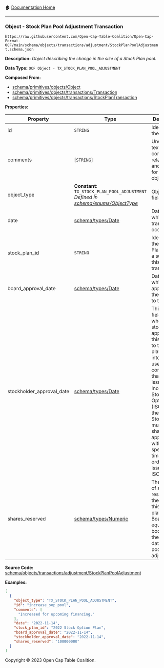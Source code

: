 :house: [Documentation Home](../../../../../README.md)

---

### Object - Stock Plan Pool Adjustment Transaction

`https://raw.githubusercontent.com/Open-Cap-Table-Coalition/Open-Cap-Format-OCF/main/schema/objects/transactions/adjustment/StockPlanPoolAdjustment.schema.json`

**Description:** _Object describing the change in the size of a Stock Plan pool._

**Data Type:** `OCF Object - TX_STOCK_PLAN_POOL_ADJUSTMENT`

**Composed From:**

- [schema/primitives/objects/Object](../../../primitives/objects/Object.md)
- [schema/primitives/objects/transactions/Transaction](../../../primitives/objects/transactions/Transaction.md)
- [schema/primitives/objects/transactions/StockPlanTransaction](../../../primitives/objects/transactions/StockPlanTransaction.md)

**Properties:**

| Property                  | Type                                                                                                                   | Description                                                                                                                                                                                                                                                                                                 | Required   |
| ------------------------- | ---------------------------------------------------------------------------------------------------------------------- | ----------------------------------------------------------------------------------------------------------------------------------------------------------------------------------------------------------------------------------------------------------------------------------------------------------- | ---------- |
| id                        | `STRING`                                                                                                               | Identifier for the object                                                                                                                                                                                                                                                                                   | `REQUIRED` |
| comments                  | [`STRING`]                                                                                                             | Unstructured text comments related to and stored for the object                                                                                                                                                                                                                                             | -          |
| object_type               | **Constant:** `TX_STOCK_PLAN_POOL_ADJUSTMENT`</br>_Defined in [schema/enums/ObjectType](../../../enums/ObjectType.md)_ | Object type field                                                                                                                                                                                                                                                                                           | `REQUIRED` |
| date                      | [schema/types/Date](../../../types/Date.md)                                                                            | Date on which the transaction occurred                                                                                                                                                                                                                                                                      | `REQUIRED` |
| stock_plan_id             | `STRING`                                                                                                               | Identifier of the Stock Plan object, a subject of this transaction                                                                                                                                                                                                                                          | `REQUIRED` |
| board_approval_date       | [schema/types/Date](../../../types/Date.md)                                                                            | Date on which board approved the change to the plan.                                                                                                                                                                                                                                                        | `REQUIRED` |
| stockholder_approval_date | [schema/types/Date](../../../types/Date.md)                                                                            | This optional field tracks when the stockholders approved this change to the stock plan. This is intended for use by US companies that want to issue Incentive Stock Options (ISOs), as the issuing StockPlan must receive shareholder approval within a specified time frame in order to issue valid ISOs. | -          |
| shares_reserved           | [schema/types/Numeric](../../../types/Numeric.md)                                                                      | The number of shares reserved in the pool for this stock plan by the Board or equivalent body as of the effective date of this pool adjustment.                                                                                                                                                             | `REQUIRED` |

**Source Code:** [schema/objects/transactions/adjustment/StockPlanPoolAdjustment](../../../../../../schema/objects/transactions/adjustment/StockPlanPoolAdjustment.schema.json)

**Examples:**

```json
[
  {
    "object_type": "TX_STOCK_PLAN_POOL_ADJUSTMENT",
    "id": "increase_sop_pool",
    "comments": [
      "Increased for upcoming financing."
    ],
    "date": "2022-11-14",
    "stock_plan_id": "2022 Stock Option Plan",
    "board_approval_date": "2022-11-14",
    "stockholder_approval_date": "2022-11-14",
    "shares_reserved": "100000000"
  }
]
```

Copyright © 2023 Open Cap Table Coalition.
